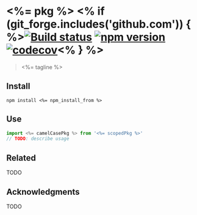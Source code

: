 # <%= pkg %> <% if (git_forge.includes('github.com')) { %>[![Build status](https://travis-ci.org/<%=git_group%>/<%=pkg%>.svg?branch=master)](https://travis-ci.org/<%=git_group%>/<%=pkg%>) [![npm version](https://img.shields.io/npm/v/<%=scopedPkg%>.svg)](https://npmjs.org/package/<%=scopedPkg%>) [![codecov](https://codecov.io/gh/<%=git_group%>/<%=pkg%>/branch/master/graph/badge.svg)](https://codecov.io/gh/<%=git_group%>/<%=pkg%>)<% } %>

> <%= tagline %>

## Install

```shell
npm install <%= npm_install_from %>
```

## Use

```typescript
import <%= camelCasePkg %> from '<%= scopedPkg %>'
// TODO: describe usage
```

## Related

TODO

## Acknowledgments

TODO
